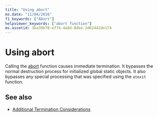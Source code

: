 ```yaml
---
title: "Using abort"
ms.date: "11/04/2016"
f1_keywords: ["Abort"]
helpviewer_keywords: ["abort function"]
ms.assetid: 3ba39b78-ef74-4a8d-8dee-2d62442de174
---
```

# Using abort

Calling the [abort](../c-runtime-library/reference/abort.md) function causes immediate termination. It bypasses the normal destruction process for initialized global static objects. It also bypasses any special processing that was specified using the `atexit` function.

## See also

- [Additional Termination Considerations](../cpp/additional-termination-considerations.md)
